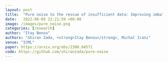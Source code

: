 ```yaml
---
layout: post
title:  "Pure noise to the rescue of insufficient data: Improving imbalanced classification by training on random noise images‏"
date:   2022-08-09 22:21:59 +00:00
image: /images/pure_noise.png
categories: [research]
author: "Itay Benou"
authors: "Shiran Zada, <strong>Itay Benou</strong>, Michal Irani"
venue: "ICML"
paper: https://arxiv.org/abs/2308.04571
code: https://github.com/shiranzada/pure-noise
---
```

